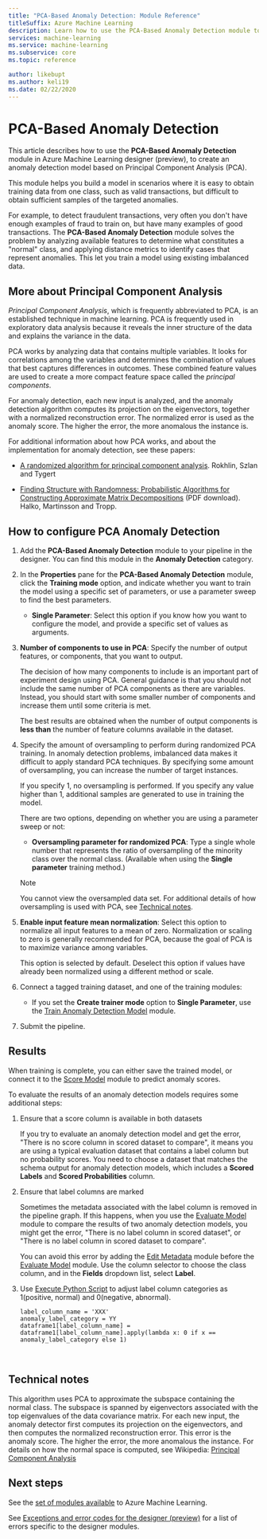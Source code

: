 ```yaml
---
title: "PCA-Based Anomaly Detection: Module Reference"
titleSuffix: Azure Machine Learning
description: Learn how to use the PCA-Based Anomaly Detection module to create an anomaly detection model based on Principal Component Analysis (PCA).
services: machine-learning
ms.service: machine-learning
ms.subservice: core
ms.topic: reference

author: likebupt
ms.author: keli19
ms.date: 02/22/2020
---
```


# PCA-Based Anomaly Detection

This article describes how to use the **PCA-Based Anomaly Detection** module in Azure Machine Learning designer (preview), to create an anomaly detection model based on Principal Component Analysis (PCA).

This module helps you build a model in scenarios where it is easy to obtain training data from one class, such as valid transactions, but difficult to obtain sufficient samples of the targeted anomalies. 

For example, to detect fraudulent transactions, very often you don't have enough examples of fraud to train on, but have many examples of good transactions. The **PCA-Based Anomaly Detection** module solves the problem by analyzing available features to determine what constitutes a "normal" class, and applying distance metrics to identify cases that represent anomalies. This let you train a model using existing imbalanced data.

## More about Principal Component Analysis

*Principal Component Analysis*, which is frequently abbreviated to PCA, is an established technique in machine learning. PCA is frequently used in exploratory data analysis because it reveals the inner structure of the data and explains the variance in the data.

PCA works by analyzing data that contains multiple variables. It looks for correlations among the variables and determines the combination of values that best captures differences in outcomes. These combined feature values are used to create a more compact feature space called the *principal components*.

For anomaly detection, each new input is analyzed, and the anomaly detection algorithm computes its projection on the eigenvectors, together with a normalized reconstruction error. The normalized error is used as the anomaly score. The higher the error, the more anomalous the instance is.

For additional information about how PCA works, and about the implementation for anomaly detection, see these papers:

- [A randomized algorithm for principal component analysis](https://arxiv.org/abs/0809.2274). Rokhlin, Szlan and Tygert

- [Finding Structure with Randomness: Probabilistic Algorithms for Constructing Approximate Matrix Decompositions](http://users.cms.caltech.edu/~jtropp/papers/HMT11-Finding-Structure-SIREV.pdf) (PDF download). Halko, Martinsson and Tropp.

## How to configure PCA Anomaly Detection

1. Add the **PCA-Based Anomaly Detection** module to your pipeline in the designer. You can find this module in the **Anomaly Detection** category.

2. In the **Properties** pane for the **PCA-Based Anomaly Detection** module, click the **Training mode** option, and indicate whether you want to train the model using a specific set of parameters, or use a parameter sweep to find the best parameters.

    - **Single Parameter**:  Select this option if you know how you want to configure the model, and provide a specific set of values as arguments.

3. **Number of components to use in PCA**: Specify the number of output features, or components, that you want to output.

    The decision of how many components to include is an important part of experiment design using PCA. General guidance is that you should not include the same number of PCA components as there are variables. Instead, you should start with some smaller number of components and increase them until some criteria is met.

    The best results are obtained when the number of output components is **less than** the number of feature columns available in the dataset.

4. Specify the amount of oversampling to perform during randomized PCA training. In anomaly detection problems, imbalanced data makes it difficult to apply standard PCA techniques. By specifying some amount of oversampling, you can increase the number of target instances.

    If you specify 1, no oversampling is performed. If you specify any value higher than 1, additional samples are generated to use in training the model.

    There are two options, depending on whether you are using a parameter sweep or not:

    - **Oversampling parameter for randomized PCA**: Type a single whole number that represents the ratio of oversampling of the minority class over the normal class. (Available when using the **Single parameter** training method.)

    > [!NOTE]
    > You cannot view the oversampled data set. For additional details of how oversampling is used with PCA, see [Technical notes](#technical-notes).

5. **Enable input feature mean normalization**:   Select this option to normalize all input features to a mean of zero. Normalization or scaling to zero is generally recommended for PCA, because the goal of PCA is to maximize variance among variables.

     This option is selected by default. Deselect this option if values have already been normalized using a different method or scale.

6. Connect a tagged training dataset, and one of the  training modules:

    - If you set the **Create trainer mode** option to **Single Parameter**, use the [Train Anomaly Detection Model](train-anomaly-detection-model.md) module.

7. Submit the pipeline.

## Results

When training is complete, you can either save the trained model, or connect it to the [Score Model](score-model.md) module to predict anomaly scores.

To evaluate the results of an anomaly detection models requires some additional steps:

1. Ensure that a score column is available in both datasets

    If you try to evaluate an anomaly detection model and get the error, "There is no score column in scored dataset to compare", it means you are using a typical evaluation dataset that contains a label column but no probability scores. You need to choose a dataset that matches the schema output for anomaly detection models, which includes a **Scored Labels** and **Scored Probabilities** column.

2. Ensure that label columns are marked

    Sometimes the metadata associated with the label column is removed in the pipeline graph. If this happens, when you use the [Evaluate Model](evaluate-model.md) module to compare the results of two anomaly detection models, you might get the error, "There is no label column in scored dataset", or "There is no label column in scored dataset to compare".

    You can avoid this error by adding the [Edit Metadata](edit-metadata.md) module before the [Evaluate Model](evaluate-model.md) module. Use the column selector to choose the class column, and in the **Fields** dropdown list, select **Label**.

3. Use [Execute Python Script](execute-python-script.md) to adjust label column categories as 1(positive, normal) and 0(negative, abnormal).

    ````
    label_column_name = 'XXX'
    anomaly_label_category = YY
    dataframe1[label_column_name] = dataframe1[label_column_name].apply(lambda x: 0 if x == anomaly_label_category else 1)
    ````

    ​
## Technical notes

This algorithm uses PCA to approximate the subspace containing the normal class. The subspace is spanned by eigenvectors associated with the top eigenvalues of the data covariance matrix. For each new input, the anomaly detector first computes its projection on the eigenvectors, and then computes the normalized reconstruction error. This error is the anomaly score. The higher the error, the more anomalous the instance. For details on how the normal space is computed, see Wikipedia: [Principal Component Analysis](https://wikipedia.org/wiki/Principal_component_analysis) 


## Next steps

See the [set of modules available](module-reference.md) to Azure Machine Learning. 

See [Exceptions and error codes for the designer (preview)](designer-error-codes.md) for a list of errors specific to the designer modules.